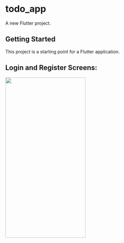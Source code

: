 # todo_app

A new Flutter project.

## Getting Started

This project is a starting point for a Flutter application.

## Login and Register Screens:
<img src="https://user-images.githubusercontent.com/96204940/188313730-58aa50eb-a120-48f2-926c-ae0568efc710.png" width="250" height="500">

